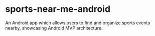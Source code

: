# sports-near-me-android
An Android app which allows users to find and organize sports events nearby, showcasing Android MVP architecture.
